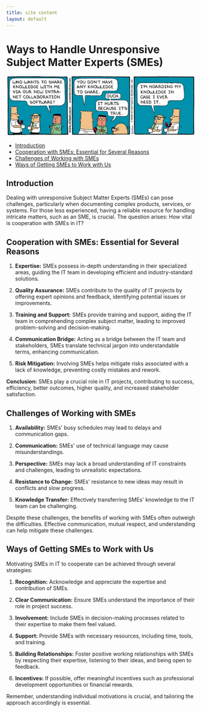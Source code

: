 ```yaml
---
title: site content
layout: default
---
```


# Ways to Handle Unresponsive Subject Matter Experts (SMEs) <!-- omit in toc -->
![Alt text](../images/aa246608b3b3fe34728bd118d7d0e938-1.jpg)
- [Introduction](#introduction)
- [Cooperation with SMEs: Essential for Several Reasons](#cooperation-with-smes-essential-for-several-reasons)
- [Challenges of Working with SMEs](#challenges-of-working-with-smes)
- [Ways of Getting SMEs to Work with Us](#ways-of-getting-smes-to-work-with-us)

## Introduction

Dealing with unresponsive Subject Matter Experts (SMEs) can pose challenges, particularly when documenting complex products, services, or systems. For those less experienced, having a reliable resource for handling intricate matters, such as an SME, is crucial. The question arises: How vital is cooperation with SMEs in IT?

## Cooperation with SMEs: Essential for Several Reasons

1. **Expertise:** SMEs possess in-depth understanding in their specialized areas, guiding the IT team in developing efficient and industry-standard solutions.

2. **Quality Assurance:** SMEs contribute to the quality of IT projects by offering expert opinions and feedback, identifying potential issues or improvements.

3. **Training and Support:** SMEs provide training and support, aiding the IT team in comprehending complex subject matter, leading to improved problem-solving and decision-making.

4. **Communication Bridge:** Acting as a bridge between the IT team and stakeholders, SMEs translate technical jargon into understandable terms, enhancing communication.

5. **Risk Mitigation:** Involving SMEs helps mitigate risks associated with a lack of knowledge, preventing costly mistakes and rework.

**Conclusion:**
SMEs play a crucial role in IT projects, contributing to success, efficiency, better outcomes, higher quality, and increased stakeholder satisfaction.

## Challenges of Working with SMEs

1. **Availability:** SMEs' busy schedules may lead to delays and communication gaps.

2. **Communication:** SMEs' use of technical language may cause misunderstandings.

3. **Perspective:** SMEs may lack a broad understanding of IT constraints and challenges, leading to unrealistic expectations.

4. **Resistance to Change:** SMEs' resistance to new ideas may result in conflicts and slow progress.

5. **Knowledge Transfer:** Effectively transferring SMEs' knowledge to the IT team can be challenging.

Despite these challenges, the benefits of working with SMEs often outweigh the difficulties. Effective communication, mutual respect, and understanding can help mitigate these challenges.

## Ways of Getting SMEs to Work with Us

Motivating SMEs in IT to cooperate can be achieved through several strategies:

1. **Recognition:** Acknowledge and appreciate the expertise and contribution of SMEs.

2. **Clear Communication:** Ensure SMEs understand the importance of their role in project success.

3. **Involvement:** Include SMEs in decision-making processes related to their expertise to make them feel valued.

4. **Support:** Provide SMEs with necessary resources, including time, tools, and training.

5. **Building Relationships:** Foster positive working relationships with SMEs by respecting their expertise, listening to their ideas, and being open to feedback.

6. **Incentives:** If possible, offer meaningful incentives such as professional development opportunities or financial rewards.

Remember, understanding individual motivations is crucial, and tailoring the approach accordingly is essential.
